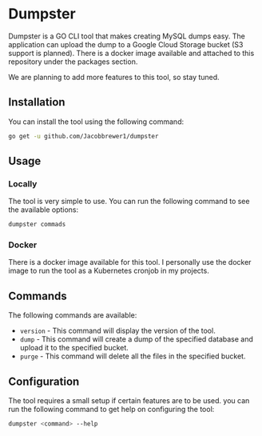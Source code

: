 # Dumpster

Dumpster is a GO CLI tool that makes creating MySQL dumps easy. The application can upload the dump to a Google Cloud
Storage bucket (S3 support is planned). There is a docker image available and attached to this repository under the
packages section. 

We are planning to add more features to this tool, so stay tuned.

## Installation

You can install the tool using the following command:

```bash
go get -u github.com/Jacobbrewer1/dumpster
```

## Usage

### Locally

The tool is very simple to use. You can run the following command to see the available options:

```bash
dumpster commads
```

### Docker

There is a docker image available for this tool. I personally use the docker image to run the tool as a Kubernetes 
cronjob in my projects.

## Commands

The following commands are available:

- `version` - This command will display the version of the tool.
- `dump` - This command will create a dump of the specified database and upload it to the specified bucket.
- `purge` - This command will delete all the files in the specified bucket.

## Configuration

The tool requires a small setup if certain features are to be used. you can run the following command to get help on
configuring the tool:

```bash
dumpster <command> --help
```
